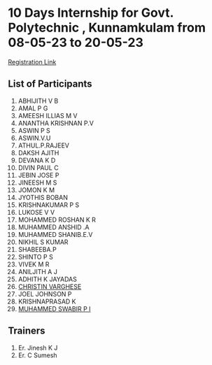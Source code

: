 # 10 Days Internship for Govt. Polytechnic , Kunnamkulam from 08-05-23 to 20-05-23

[Registration Link](https://docs.google.com/forms/d/e/1FAIpQLScnClE3ndGlyaxAmjfOabMhKnf2-O70TJT0Cfx7h0dpEerfow/viewform)


## List of Participants

1. ABHIJITH V B
2. AMAL P G
3. AMEESH ILLIAS M V
4. ANANTHA KRISHNAN P.V
5. ASWIN P S
6. ASWIN.V.U
7. ATHUL.P.RAJEEV
8. DAKSH AJITH
9. DEVANA K D
10. DIVIN PAUL C
11. JEBIN JOSE P
12. JINEESH M S
13. JOMON K M
14. JYOTHIS BOBAN
15. KRISHNAKUMAR P S
16. LUKOSE V V
17. MOHAMMED ROSHAN K R
18. MUHAMMED ANSHID .A
19. MUHAMMED SHANIB.E.V
20. NIKHIL S KUMAR
21. SHABEEBA.P
22. SHINTO P S
23. VIVEK M R
24. ANILJITH A J
25. ADHITH K JAYADAS
26. [CHRISTIN VARGHESE](https://github.com/Christin-chris/chris/blob/main/property2.md)
27. JOEL JOHNSON P
28. KRISHNAPRASAD K
29. [MUHAMMED SWABIR P I](https://github.com/SWABIRIBRAHIM/MUHAMMEDSWABIR/blob/main/internship.md)

## Trainers
1. Er. Jinesh K J
2. Er. C Sumesh
